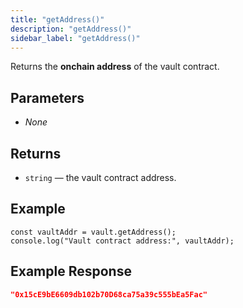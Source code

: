 ```yaml
---
title: "getAddress()"
description: "getAddress()"
sidebar_label: "getAddress()"
---
```


Returns the **onchain address** of the vault contract.

## Parameters

- *None*

## Returns

- `string` — the vault contract address.

## Example

```tsx
const vaultAddr = vault.getAddress();
console.log("Vault contract address:", vaultAddr);
```

## Example Response

```json
"0x15cE9bE6609db102b70D68ca75a39c555bEa5Fac"
```
